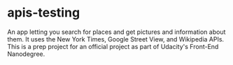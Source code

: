 # apis-testing
An app letting you search for places and get pictures and information about them. It uses the New York Times, Google Street View, and Wikipedia APIs. This is a prep project for an official project as part of Udacity's Front-End Nanodegree.
